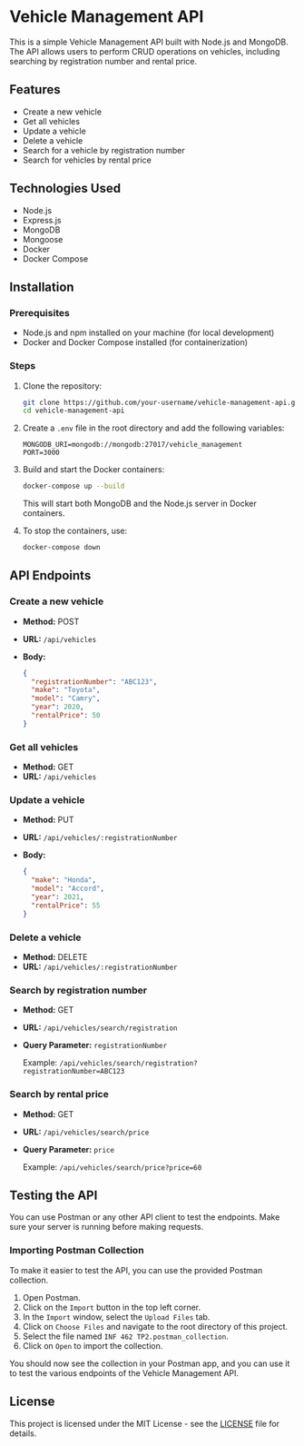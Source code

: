 # Vehicle Management API

This is a simple Vehicle Management API built with Node.js and MongoDB. The API allows users to perform CRUD operations on vehicles, including searching by registration number and rental price.

## Features

- Create a new vehicle
- Get all vehicles
- Update a vehicle
- Delete a vehicle
- Search for a vehicle by registration number
- Search for vehicles by rental price

## Technologies Used

- Node.js
- Express.js
- MongoDB
- Mongoose
- Docker
- Docker Compose

## Installation

### Prerequisites

- Node.js and npm installed on your machine (for local development)
- Docker and Docker Compose installed (for containerization)

### Steps

1. Clone the repository:

   ```sh
   git clone https://github.com/your-username/vehicle-management-api.git
   cd vehicle-management-api
   ```

2. Create a `.env` file in the root directory and add the following variables:

   ```plaintext
   MONGODB_URI=mongodb://mongodb:27017/vehicle_management
   PORT=3000
   ```

3. Build and start the Docker containers:

   ```sh
   docker-compose up --build
   ```

   This will start both MongoDB and the Node.js server in Docker containers.

4. To stop the containers, use:

   ```sh
   docker-compose down
   ```

## API Endpoints

### Create a new vehicle

- **Method:** POST
- **URL:** `/api/vehicles`
- **Body:**

  ```json
  {
    "registrationNumber": "ABC123",
    "make": "Toyota",
    "model": "Camry",
    "year": 2020,
    "rentalPrice": 50
  }
  ```

### Get all vehicles

- **Method:** GET
- **URL:** `/api/vehicles`

### Update a vehicle

- **Method:** PUT
- **URL:** `/api/vehicles/:registrationNumber`
- **Body:**

  ```json
  {
    "make": "Honda",
    "model": "Accord",
    "year": 2021,
    "rentalPrice": 55
  }
  ```

### Delete a vehicle

- **Method:** DELETE
- **URL:** `/api/vehicles/:registrationNumber`

### Search by registration number

- **Method:** GET
- **URL:** `/api/vehicles/search/registration`
- **Query Parameter:** `registrationNumber`

  Example: `/api/vehicles/search/registration?registrationNumber=ABC123`

### Search by rental price

- **Method:** GET
- **URL:** `/api/vehicles/search/price`
- **Query Parameter:** `price`

  Example: `/api/vehicles/search/price?price=60`

## Testing the API

You can use Postman or any other API client to test the endpoints. Make sure your server is running before making requests.

### Importing Postman Collection

To make it easier to test the API, you can use the provided Postman collection.

1. Open Postman.
2. Click on the `Import` button in the top left corner.
3. In the `Import` window, select the `Upload Files` tab.
4. Click on `Choose Files` and navigate to the root directory of this project.
5. Select the file named `INF 462 TP2.postman_collection`.
6. Click on `Open` to import the collection.

You should now see the collection in your Postman app, and you can use it to test the various endpoints of the Vehicle Management API.

## License

This project is licensed under the MIT License - see the [LICENSE](LICENSE) file for details.
